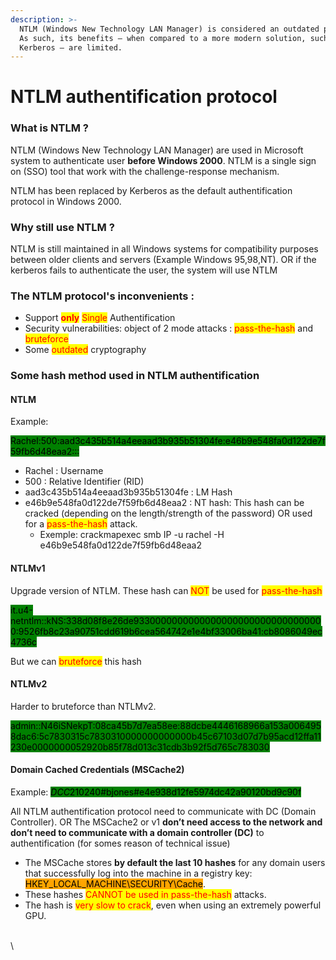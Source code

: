 ```yaml
---
description: >-
  NTLM (Windows New Technology LAN Manager) is considered an outdated protocol.
  As such, its benefits — when compared to a more modern solution, such as
  Kerberos — are limited.
---
```


# NTLM authentification protocol

### What is NTLM ?&#x20;

NTLM (Windows New Technology LAN Manager) are used in Microsoft system to authenticate user **before Windows 2000**. NTLM is a single sign on (SSO) tool that work with the challenge-response mechanism.&#x20;

NTLM has been replaced by Kerberos as the default authentification protocol in Windows 2000.&#x20;

### Why still use NTLM ?

NTLM is still maintained in all Windows systems for compatibility purposes between older clients and servers (Example Windows 95,98,NT). OR if the kerberos fails to authenticate the user, the system will use NTLM

### The NTLM protocol's inconvenients :&#x20;

* Support <mark style="color:red;">**only**</mark> <mark style="color:red;"></mark><mark style="color:red;">Single</mark> Authentification
* Security vulnerabilities: object of 2 mode attacks : <mark style="color:red;">pass-the-hash</mark> and <mark style="color:red;">bruteforce</mark>
* Some <mark style="color:red;">outdated</mark> cryptography

### Some hash method used in NTLM authentification

#### NTLM

Example:&#x20;

<mark style="background-color:green;">Rachel:500:aad3c435b514a4eeaad3b935b51304fe:e46b9e548fa0d122de7f59fb6d48eaa2:::</mark>

* Rachel : Username
* 500 : Relative Identifier (RID)
* aad3c435b514a4eeaad3b935b51304fe : LM Hash
* e46b9e548fa0d122de7f59fb6d48eaa2 : NT hash: This hash can be cracked (depending on the length/strength of the password) OR used for a <mark style="color:red;">pass-the-hash</mark> attack.&#x20;
  * Exemple: crackmapexec smb IP -u rachel -H e46b9e548fa0d122de7f59fb6d48eaa2

#### NTLMv1

Upgrade version of NTLM. These hash can <mark style="color:red;">NOT</mark> be used for <mark style="color:red;">pass-the-hash</mark>

<mark style="background-color:green;">it.u4-netntlm::kNS:338d08f8e26de93300000000000000000000000000000000:9526fb8c23a90751cdd619b6cea564742e1e4bf33006ba41:cb8086049ec4736c</mark>

But we can <mark style="color:red;">bruteforce</mark> this hash

#### NTLMv2

Harder to bruteforce than NTLMv2.&#x20;

<mark style="background-color:green;">admin::N46iSNekpT:08ca45b7d7ea58ee:88dcbe4446168966a153a0064958dac6:5c7830315c7830310000000000000b45c67103d07d7b95acd12ffa11230e0000000052920b85f78d013c31cdb3b92f5d765c783030</mark>

#### Domain Cached Credentials (MSCache2)

&#x20;Example: <mark style="background-color:green;">$DCC2$10240#bjones#e4e938d12fe5974dc42a90120bd9c90f</mark>

All NTLM authentification protocol need to communicate with DC (Domain Controller). OR The MSCache2 or v1 **don’t need access to the network and don’t need to communicate with a domain controller (DC)** to authentification (for somes reason of technical issue)

* The MSCache stores **by default the last 10 hashes** for any domain users that successfully log into the machine in a registry key:  <mark style="background-color:orange;">HKEY\_LOCAL\_MACHINE\SECURITY\Cache</mark>.
* These hashes <mark style="color:red;">CANNOT be used in pass-the-hash</mark> attacks.&#x20;
* The hash is <mark style="color:red;">very slow to crack</mark>, even when using an extremely powerful GPU.

\
\
